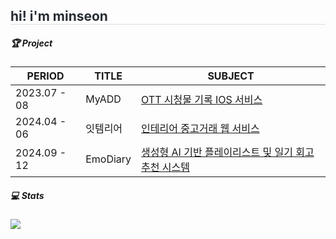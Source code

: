 <div style="text-align: left;"> 
    <h2 style="border-bottom: 1px solid #d8dee4; color: #282d33;"> hi! i'm minseon </h2>  
    <div style="font-weight: 700; font-size: 15px; text-align: left; color: #282d33;">  </div> 
</div>
    

##### 🏆 Project  
| PERIOD | TITLE | SUBJECT |
| ------- | ------- | -------|
| 2023.07 - 08 | MyADD | [OTT 시청물 기록 IOS 서비스](https://github.com/my-ADD/myADD-server) |
| 2024.04 - 06 | 잇템리어 |  [인테리어 중고거래 웹 서비스](https://github.com/jiminseon/Itemrier_springBoot) | 
| 2024.09 - 12 | EmoDiary | [생성형 AI 기반 플레이리스트 및 일기 회고 추천 시스템](https://github.com/jiminseon/AI_RecommenderSystem) |

##### 💻 Stats
<div style="text-align: left;"> 
      <img src="https://github-readme-stats.vercel.app/api?username=jiminseon&bg_color=180,ffffff,00000000&title_color=e43f81&text_color=e43f81"/> 
</div>
    


